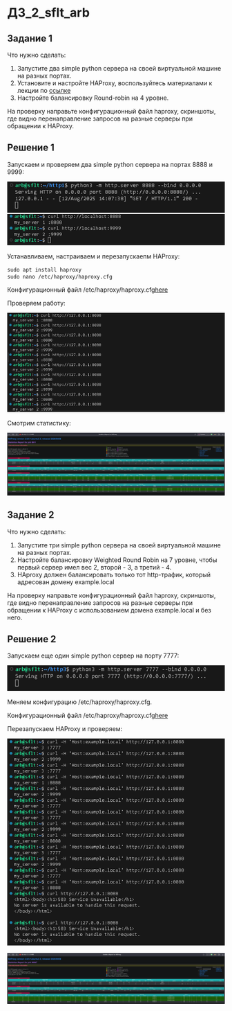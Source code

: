 # **ДЗ_2_sflt_arb**


## Задание 1

Что нужно сделать:

1. Запустите два simple python сервера на своей виртуальной машине на разных портах.
2. Установите и настройте HAProxy, воспользуйтесь материалами к лекции по [ссылке](https://github.com/netology-code/sflt-homeworks/blob/main/2)
3. Настройте балансировку Round-robin на 4 уровне.

На проверку направьте конфигурационный файл haproxy, скриншоты, где видно перенаправление запросов на разные серверы при обращении к HAProxy.

## Решение 1

Запускаем и проверяем два simple python сервера на портах 8888 и 9999:

![alt text](./arch/image.png)
![alt text](./arch/image-1.png)

Устанавливаем, настраиваем и перезапускаепм HAProxy:
```
sudo apt install haproxy
sudo nano /etc/haproxy/haproxy.cfg 
```
Конфигурационный файл /etc/haproxy/haproxy.cfg[here](./arch/haproxy-1.cfg)

Проверяем работу:

![alt text](./arch/image-3.png)

Смотрим статистику:

![alt text](./arch/image-2.png)



## Задание 2

Что нужно сделать:

1. Запустите три simple python сервера на своей виртуальной машине на разных портах.
2. Настройте балансировку Weighted Round Robin на 7 уровне, чтобы первый сервер имел вес 2, второй - 3, а третий - 4.
3. HAproxy должен балансировать только тот http-трафик, который адресован домену example.local

На проверку направьте конфигурационный файл haproxy, скриншоты, где видно перенаправление запросов на разные серверы при обращении к HAProxy c использованием домена example.local и без него.

## Решение 2

Запускаем еще один simple python сервер на порту 7777:

![alt text](./arch/image-4.png)

Меняем конфигурацию /etc/haproxy/haproxy.cfg.

Конфигурационный файл /etc/haproxy/haproxy.cfg[here](./arch/haproxy-2.cfg)

Перезапускаем HAProxy и проверяем:

![alt text](./arch/image-5.png)

![alt text](./arch/image-6.png)